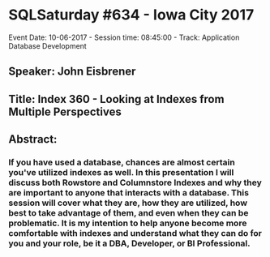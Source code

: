 # SQLSaturday #634 - Iowa City 2017
Event Date: 10-06-2017 - Session time: 08:45:00 - Track: Application  Database Development
## Speaker: John Eisbrener
## Title: Index 360 - Looking at Indexes from Multiple Perspectives
## Abstract:
### If you have used a database, chances are almost certain you've utilized indexes as well.  In this presentation I will discuss both Rowstore and Columnstore Indexes and why they are important to anyone that interacts with a database.  This session will cover what they are, how they are utilized, how best to take advantage of them, and even when they can be problematic. It is my intention to help anyone become more comfortable with indexes and understand what they can do for you and your role, be it a DBA, Developer, or BI Professional.
